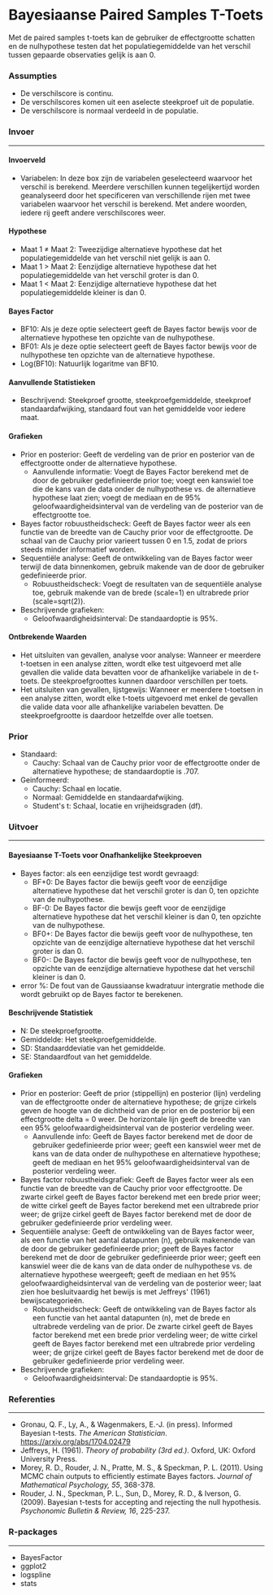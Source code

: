 Bayesiaanse Paired Samples T-Toets
===

Met de paired samples t-toets kan de gebruiker de effectgrootte schatten en de nulhypothese testen dat het populatiegemiddelde van het verschil tussen gepaarde observaties gelijk is aan 0.

### Assumpties
- De verschilscore is continu. 
- De verschilscores komen uit een aselecte steekproef uit de populatie. 
- De verschilscore is normaal verdeeld in de populatie. 

### Invoer
---

#### Invoerveld
- Variabelen: In deze box zijn de variabelen geselecteerd waarvoor het verschil is berekend. Meerdere verschillen kunnen tegelijkertijd worden geanalyseerd door het specificeren van verschillende rijen met twee variabelen waarvoor het verschil is berekend. Met andere woorden, iedere rij geeft andere verschilscores weer.  

#### Hypothese 
- Maat 1 &ne; Maat 2: Tweezijdige alternatieve hypothese dat het populatiegemiddelde van het verschil niet gelijk is aan 0.
- Maat 1 &gt; Maat 2: Eenzijdige alternatieve hypothese dat het populatiegemiddelde van het verschil groter is dan 0. 
- Maat 1 &lt; Maat 2: Eenzijdige alternatieve hypothese dat het populatiegemiddelde kleiner is dan 0. 

#### Bayes Factor
-  BF10: Als je deze optie selecteert geeft de Bayes factor bewijs voor de alternatieve hypothese ten opzichte van de nulhypothese.
-  BF01: Als je deze optie selecteert geeft de Bayes factor bewijs voor de nulhypothese ten opzichte van de alternatieve hypothese. 
-  Log(BF10): Natuurlijk logaritme van BF10. 

#### Aanvullende Statistieken
-  Beschrijvend: Steekproef grootte, steekproefgemiddelde, steekproef standaardafwijking, standaard fout van het gemiddelde voor iedere maat.

#### Grafieken
- Prior en posterior: Geeft de verdeling van de prior en posterior van de effectgrootte onder de alternatieve hypothese.
  - Aanvullende informatie: Voegt de Bayes Factor berekend met de door de gebruiker gedefinieerde prior toe; voegt een kanswiel toe die de kans van de data onder de nulhypothese vs. de alternatieve hypothese laat zien; voegt de mediaan en de 95% geloofwaardigheidsinterval van de verdeling van de posterior van de effectgrootte toe.
- Bayes factor robuustheidscheck: Geeft de Bayes factor weer als een functie van de breedte van de Cauchy prior voor de effectgrootte. De schaal van de Cauchy prior varieert tussen 0 en 1.5, zodat de priors steeds minder informatief worden.
- Sequentiële analyse: Geeft de ontwikkeling van de Bayes factor weer terwijl de data binnenkomen, gebruik makende van de door de gebruiker gedefinieerde prior.
  - Robuustheidscheck: Voegt de resultaten van de sequentiële analyse toe, gebruik makende van de brede (scale=1) en ultrabrede prior (scale=sqrt(2)).
- Beschrijvende grafieken:
  - Geloofwaardigheidsinterval: De standaardoptie is 95%.
 
 #### Ontbrekende Waarden
 - Het uitsluiten van gevallen, analyse voor analyse: Wanneer er meerdere t-toetsen in een analyse zitten, wordt elke test uitgevoerd met alle gevallen die valide data bevatten voor de afhankelijke variabele in de t-toets. De steekproefgroottes kunnen daardoor verschillen per toets. 
 - Het uitsluiten van gevallen, lijstgewijs: Wanneer er meerdere t-toetsen in een analyse zitten, wordt elke t-toets uitgevoerd met enkel de gevallen die valide data voor alle afhankelijke variabelen bevatten. De steekproefgrootte is daardoor hetzelfde over alle toetsen. 

### Prior
- Standaard:
   - Cauchy: Schaal van de Cauchy prior voor de effectgrootte onder de alternatieve hypothese; de standaardoptie is .707.
- Geinformeerd:
   - Cauchy: Schaal en locatie.
   - Normaal: Gemiddelde en standaardafwijking.
   - Student's t: Schaal, locatie en vrijheidsgraden (df). 

### Uitvoer
---
#### Bayesiaanse T-Toets voor Onafhankelijke Steekproeven
- Bayes factor: als een eenzijdige test wordt gevraagd:
  - BF+0: De Bayes factor die bewijs geeft voor de eenzijdige alternatieve hypothese dat het verschil groter is dan 0, ten opzichte van de nulhypothese.
  - BF-0: De Bayes factor die bewijs geeft voor de eenzijdige alternatieve hypothese dat het verschil kleiner is dan 0, ten opzichte van de nulhypothese.
  - BF0+: De Bayes factor die bewijs geeft voor de nulhypothese, ten opzichte van de eenzijdige alternatieve hypothese dat het verschil groter is dan 0.
  - BF0-: De Bayes factor die bewijs geeft voor de nulhypothese, ten opzichte van de eenzijdige alternatieve hypothese dat het verschil kleiner is dan 0.
- error %: De fout van de Gaussiaanse kwadratuur intergratie methode die wordt gebruikt op de Bayes factor te berekenen.

#### Beschrijvende Statistiek
- N: De steekproefgrootte.
- Gemiddelde: Het steekproefgemiddelde.
- SD: Standaarddeviatie van het gemiddelde. 
- SE: Standaardfout van het gemiddelde.

#### Grafieken
- Prior en posterior: Geeft de prior (stippellijn) en posterior (lijn) verdeling van de effectgrootte onder de alternatieve hypothese; de grijze cirkels geven de hoogte van de dichtheid van de prior en de posterior bij een effectgrootte delta = 0 weer. De horizontale lijn geeft de breedte van een 95% geloofwaardigheidsinterval van de posterior verdeling weer.
  - Aanvullende info: Geeft de Bayes factor berekend met de door de gebruiker gedefinieerde prior weer; geeft een kanswiel weer met de kans van de data onder de nulhypothese en alternatieve hypothese; geeft de mediaan en het 95% geloofwaardigheidsinterval van de posterior verdeling weer.
- Bayes factor robuustheidsgrafiek: Geeft de Bayes factor weer als een functie van de breedte van de Cauchy prior voor effectgrootte. De zwarte cirkel geeft de Bayes factor berekend met een brede prior weer; de witte cirkel geeft de Bayes factor berekend met een ultrabrede prior weer; de grijze cirkel geeft de Bayes factor berekend met de door de gebruiker gedefinieerde prior verdeling weer.
- Sequentiële analyse: Geeft de ontwikkeling van de Bayes factor weer, als een functie van het aantal datapunten (n), gebruik makenende van de door de gebruiker gedefinieerde prior; geeft de Bayes factor berekend met de door de gebruiker gedefinieerde prior weer; geeft een kanswiel weer die de kans van de data onder de nulhypothese vs. de alternatieve hypothese weergeeft; geeft de mediaan en het 95% geloofwaardigheidsinterval van de verdeling van de posterior weer; laat zien hoe besluitvaardig het bewijs is met Jeffreys' (1961) bewijscategorieën. 
  - Robuustheidscheck: Geeft de ontwikkeling van de Bayes factor als een functie van het aantal datapunten (n), met de brede en ultrabrede verdeling van de prior. De zwarte cirkel geeft de Bayes factor berekend met een brede prior verdeling weer; de witte cirkel geeft de Bayes factor berekend met een ultrabrede prior verdeling weer; de grijze cirkel geeft de Bayes factor berekend met de door de gebruiker gedefinieerde prior verdeling weer.
- Beschrijvende grafieken:
  - Geloofwaardigheidsinterval: De standaardoptie is 95%.

### Referenties
--- 
- Gronau, Q. F., Ly, A., & Wagenmakers, E.-J. (in press). Informed Bayesian t-tests. *The American Statistician*. <a href="https://arxiv.org/abs/1704.02479">https://arxiv.org/abs/1704.02479</a>
- Jeffreys, H. (1961). *Theory of probability (3rd ed.)*. Oxford, UK: Oxford University Press.
- Morey, R. D., Rouder, J. N., Pratte, M. S., & Speckman, P. L. (2011). Using MCMC chain outputs to efficiently estimate Bayes factors. *Journal of Mathematical Psychology, 55*, 368-378.
- Rouder, J. N., Speckman, P. L., Sun, D., Morey, R. D., & Iverson, G. (2009). Bayesian t-tests for accepting and rejecting the null hypothesis. *Psychonomic Bulletin & Review, 16*, 225-237.

### R-packages 
---
- BayesFactor
- ggplot2
- logspline
- stats
